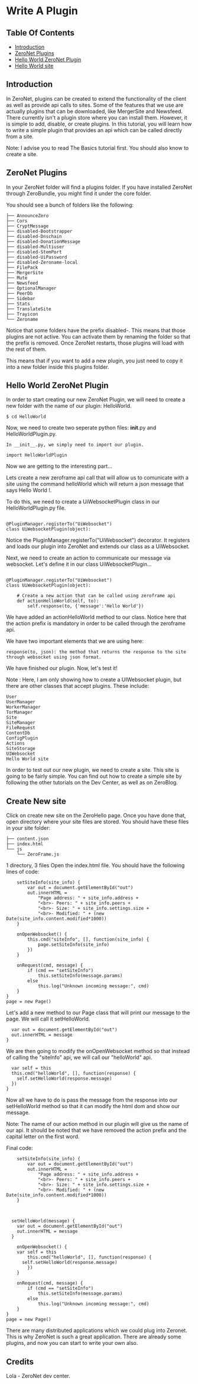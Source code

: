 # Write A Plugin

## Table Of Contents
* [Introduction](#intro)
* [ZeroNet Plugins](#plugins)
* [Hello World ZeroNet Plugin](#hellop)
* [Hello World site](#hellos)

## Introduction
In ZeroNet, plugins can be created to extend the functionality of the client as well as provide api calls to sites. Some of the features that we use are actually plugins that can be downloaded, like MergerSite and Newsfeed. There currently isn't a plugin store where you can install them. However, it is simple to add, disable, or create plugins. In this tutorial, you will learn how to write a simple plugin that provides an api which can be called directly from a site.

Note: I advise you to read The Basics tutorial first. You should also know to create a site.

## ZeroNet Plugins
In your ZeroNet folder will find a plugins folder. If you have installed ZeroNet through ZeroBundle, you might find it under the core folder.

You should see a bunch of folders like the following:

```.
├── AnnounceZero
├── Cors
├── CryptMessage
├── disabled-Bootstrapper
├── disabled-Dnschain
├── disabled-DonationMessage
├── disabled-Multiuser
├── disabled-StemPort
├── disabled-UiPassword
├── disabled-Zeroname-local
├── FilePack
├── MergerSite
├── Mute
├── Newsfeed
├── OptionalManager
├── PeerDb
├── Sidebar
├── Stats
├── TranslateSite
├── Trayicon
└── Zeroname
```
Notice that some folders have the prefix disabled-. This means that those plugins are not active. You can activate them by renaming the folder so that the prefix is removed. Once ZeroNet restarts, those plugins will load with the rest of them.

This means that if you want to add a new plugin, you just need to copy it into a new folder inside this plugins folder.

## Hello World ZeroNet Plugin
In order to start creating our new ZeroNet Plugin, we will need to create a new folder with the name of our plugin: HelloWorld.

```$ mkdir HelloWorld
$ cd HelloWorld
```
Now, we need to create two seperate python files: __init__.py and HelloWorldPlugin.py.

``` $ touch __init__.py HelloWorldPlugin.py
In __init__.py, we simply need to import our plugin.

import HelloWorldPlugin
```
Now we are getting to the interesting part...

Lets create a new zeroframe api call that will allow us to comunicate with a site using the command helloWorld which will return a json message that says Hello World !.

To do this, we need to create a UiWebsocketPlugin class in our HelloWorldPlugin.py file.

```from Plugin import PluginManager

@PluginManager.registerTo("UiWebsocket")
class UiWebsocketPlugin(object):
```
Notice the PluginManager.registerTo("UiWebsocket") decorator. It registers and loads our plugin into ZeroNet and extends our class as a UiWebsocket.

Next, we need to create an action to communicate our message via websocket. Let's define it in our class UiWebsocketPlugin...

```from Plugin import PluginManager

@PluginManager.registerTo("UiWebsocket")
class UiWebsocketPlugin(object):

    # Create a new action that can be called using zeroframe api
    def actionHelloWorld(self, to):
        self.response(to, {'message':'Hello World'})
``` 
We have added an actionHelloWorld method to our class. Notice here that the action prefix is mandatory in order to be called through the zeroframe api.

We have two important elements that we are using here:

``` to: represents the site that called our command.
response(to, json): the method that returns the response to the site through websocket using json format.
```
We have finished our plugin. Now, let's test it!

Note : Here, I am only showing how to create a UIWebsocket plugin, but there are other classes that accept plugins. These include:

``` UiRequest
User
UserManager
WorkerManager
TorManager
Site
SiteManager
FileRequest
ContentDb
ConfigPlugin
Actions
SiteStorage
UIWebsocket
Hello World site
```
In order to test out our new plugin, we need to create a site. This site is going to be fairly simple. You can find out how to create a simple site by following the other tutorials on the Dev Center, as well as on ZeroBlog.

## Create New site

Click on create new site on the ZeroHello page. Once you have done that, open directory where your site files are stored. You should have these files in your site folder:

``` .
├── content.json
├── index.html
└── js
    └── ZeroFrame.js
```
1 directory, 3 files
Open the index.html file. You should have the following lines of code:

``` class Page extends ZeroFrame {
	setSiteInfo(site_info) {
		var out = document.getElementById("out")
		out.innerHTML =
			"Page address: " + site_info.address +
			"<br>- Peers: " + site_info.peers +
			"<br>- Size: " + site_info.settings.size +
			"<br>- Modified: " + (new Date(site_info.content.modified*1000))
	}

	onOpenWebsocket() {
		this.cmd("siteInfo", [], function(site_info) {
			page.setSiteInfo(site_info)
		})
	}

	onRequest(cmd, message) {
		if (cmd == "setSiteInfo")
			this.setSiteInfo(message.params)
		else
			this.log("Unknown incoming message:", cmd)
	}
}
page = new Page()
```
Let's add a new method to our Page class that will print our message to the page. We will call it setHelloWorld.

``` setHelloWorld(message) {
  var out = document.getElementById("out")
  out.innerHTML = message
}
```
We are then going to modify the onOpenWebsocket method so that instead of calling the "siteInfo" api, we will call our "helloWorld" api.

``` onOpenWebsocket() {
  var self = this
  this.cmd("helloWorld", [], function(response) {
    self.setHelloWorld(response.message)
  })
}
```
Now all we have to do is pass the message from the response into our setHelloWorld method so that it can modify the html dom and show our message.

Note: The name of our action method in our plugin will give us the name of our api. It should be noted that we have removed the action prefix and the capital letter on the first word.

Final code:

``` class Page extends ZeroFrame {
	setSiteInfo(site_info) {
		var out = document.getElementById("out")
		out.innerHTML =
			"Page address: " + site_info.address +
			"<br>- Peers: " + site_info.peers +
			"<br>- Size: " + site_info.settings.size +
			"<br>- Modified: " + (new Date(site_info.content.modified*1000))
	}



  setHelloWorld(message) {
    var out = document.getElementById("out")
    out.innerHTML = message
  }

	onOpenWebsocket() {
    var self = this
		this.cmd("helloWorld", [], function(response) {
      self.setHelloWorld(response.message)
		})
	}

	onRequest(cmd, message) {
		if (cmd == "setSiteInfo")
			this.setSiteInfo(message.params)
		else
			this.log("Unknown incoming message:", cmd)
	}
}
page = new Page()
```
There are many distributed applications which we could plug into Zeronet. This is why ZeroNet is such a great application. There are already some plugins, and now you can start to write your own also.

## Credits

Lola - ZeroNet dev center.

